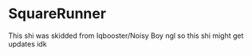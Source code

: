 # SquareRunner



This shi was skidded from Iqbooster/Noisy Boy ngl so this shi might get updates idk
